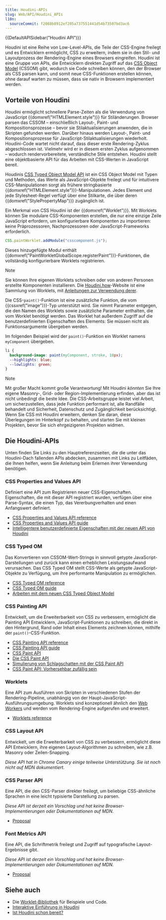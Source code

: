 ```yaml
---
title: Houdini-APIs
slug: Web/API/Houdini_APIs
l10n:
  sourceCommit: f2088b8912ef205a737551441d54b73507bd3ac6
---
```


{{DefaultAPISidebar("Houdini API")}}

Houdini ist eine Reihe von Low-Level-APIs, die Teile der CSS-Engine freilegt und es Entwicklern ermöglicht, CSS zu erweitern, indem sie in den Stil- und Layoutprozess der Rendering-Engine eines Browsers eingreifen. Houdini ist eine Gruppe von APIs, die Entwicklern direkten Zugriff auf das [CSS Object Model](/de/docs/Web/API/CSS_Object_Model) (CSSOM) gibt, wodurch sie Code schreiben können, den der Browser als CSS parsen kann, und somit neue CSS-Funktionen erstellen können, ohne darauf warten zu müssen, dass sie nativ in Browsern implementiert werden.

## Vorteile von Houdini

Houdini ermöglicht schnellere Parse-Zeiten als die Verwendung von JavaScript {{domxref("HTMLElement.style")}} für Stiländerungen. Browser parsen das CSSOM – einschließlich Layout-, Paint- und Kompositionsprozesse – bevor sie Stilaktualisierungen anwenden, die in Skripten gefunden werden. Darüber hinaus werden Layout-, Paint- und Kompositionsprozesse für JavaScript-Stilaktualisierungen wiederholt. Houdini-Code wartet nicht darauf, dass dieser erste Rendering-Zyklus abgeschlossen ist. Vielmehr wird er in diesem ersten Zyklus aufgenommen – wodurch rendervorbereitete, verständliche Stile entstehen. Houdini stellt eine objektbasierte API für das Arbeiten mit CSS-Werten in JavaScript bereit.

Houdinis [CSS Typed Object Model API](/de/docs/Web/API/CSS_Typed_OM_API) ist ein CSS Object Model mit Typen und Methoden, das Werte als JavaScript-Objekte freilegt und für intuitivere CSS-Manipulationen sorgt als frühere stringbasierte {{domxref("HTMLElement.style")}}-Manipulationen. Jedes Element und jede Stylesheet-Regel verfügt über eine Stilkarte, die über deren {{domxref("StylePropertyMap")}} zugänglich ist.

Ein Merkmal von CSS Houdini ist der {{domxref("Worklet")}}. Mit Worklets können Sie modulare CSS-Komponenten erstellen, die nur eine einzige Zeile JavaScript erfordern, um konfigurierbare Komponenten zu importieren: keine Präprozessoren, Nachprozessoren oder JavaScript-Frameworks erforderlich.

```js
CSS.paintWorklet.addModule("csscomponent.js");
```

Dieses hinzugefügte Modul enthält {{domxref("PaintWorkletGlobalScope.registerPaint")}}-Funktionen, die vollständig konfigurierbare Worklets registrieren.

> [!NOTE]
> Sie können Ihre eigenen Worklets schreiben oder von anderen Personen erstellte Komponenten installieren.
> Die [Houdini.how](https://houdini.how/)-Website ist eine Sammlung von Worklets,
> mit [Anleitungen zur Verwendung derer](https://houdini.how/usage/).

Die CSS-`paint()`-Funktion ist eine zusätzliche Funktion, die vom {{cssxref("image")}}-Typ unterstützt wird. Sie nimmt Parameter entgegen, die den Namen des Worklets sowie zusätzliche Parameter enthalten, die vom Worklet benötigt werden. Das Worklet hat außerdem Zugriff auf die benutzerdefinierten Eigenschaften des Elements: Sie müssen nicht als Funktionsargumente übergeben werden.

Im folgenden Beispiel wird der `paint()`-Funktion ein Worklet namens `myComponent` übergeben.

```css
li {
  background-image: paint(myComponent, stroke, 10px);
  --highlights: blue;
  --lowlights: green;
}
```

> [!NOTE]
> Mit großer Macht kommt große Verantwortung!
> Mit Houdini _könnten_ Sie Ihre eigene Masonry-, Grid- oder Region-Implementierung erfinden,
> aber das ist nicht unbedingt die beste Idee.
> Die CSS-Arbeitsgruppe leistet viel Arbeit, um sicherzustellen, dass jede Funktion performant ist,
> alle Randfälle behandelt und Sicherheit, Datenschutz und Zugänglichkeit berücksichtigt.
> Wenn Sie CSS mit Houdini erweitern, denken Sie daran, diese Überlegungen im Hinterkopf zu behalten,
> und starten Sie mit kleinen Projekten, bevor Sie sich ehrgeizigeren Projekten widmen.

## Die Houdini-APIs

Unten finden Sie Links zu den Hauptreferenzseiten, die die unter das Houdini-Dach fallenden APIs abdecken, zusammen mit Links zu Leitfäden, die Ihnen helfen, wenn Sie Anleitung beim Erlernen ihrer Verwendung benötigen.

### CSS Properties and Values API

Definiert eine API zum Registrieren neuer CSS-Eigenschaften. Eigenschaften, die mit dieser API registriert wurden, verfügen über eine Parse-Syntax, die einen Typ, das Vererbungverhalten und einen Anfangswert definiert.

- [CSS Properties and Values API reference](/de/docs/Web/API/CSS_Properties_and_Values_API)
- [CSS Properties and Values API guide](/de/docs/Web/API/CSS_Properties_and_Values_API/guide)
- [Intelligentere benutzerdefinierte Eigenschaften mit der neuen API von Houdini](https://web.dev/articles/css-props-and-vals)

### CSS Typed OM

Das Konvertieren von CSSOM-Wert-Strings in sinnvoll getypte JavaScript-Darstellungen und zurück kann einen erheblichen Leistungsaufwand verursachen. Das CSS Typed OM stellt CSS-Werte als getypte JavaScript-Objekte zu Verfügung, um ihre performante Manipulation zu ermöglichen.

- [CSS Typed OM reference](/de/docs/Web/API/CSS_Typed_OM_API)
- [CSS Typed OM guide](/de/docs/Web/API/CSS_Typed_OM_API/Guide)
- [Arbeiten mit dem neuen CSS Typed Object Model](https://developer.chrome.com/docs/css-ui/cssom)

### CSS Painting API

Entwickelt, um die Erweiterbarkeit von CSS zu verbessern, ermöglicht die Painting API Entwicklern, JavaScript-Funktionen zu schreiben, die direkt in den Hintergrund, Rand oder Inhalt eines Elements zeichnen können, mithilfe der `paint()`-CSS-Funktion.

- [CSS Painting API reference](/de/docs/Web/API/CSS_Painting_API)
- [CSS Painting API guide](/de/docs/Web/API/CSS_Painting_API/Guide)
- [CSS Paint API](https://developer.chrome.com/blog/paintapi/)
- [Die CSS Paint API](https://css-tricks.com/the-css-paint-api/)
- [Simulierung von Schlagschatten mit der CSS Paint API](https://css-tricks.com/simulating-drop-shadows-with-the-css-paint-api/)
- [CSS Paint API: Vorhersehbar zufällig sein](https://jakearchibald.com/2020/css-paint-predictably-random/)

### Worklets

Eine API zum Ausführen von Skripten in verschiedenen Stufen der Rendering-Pipeline, unabhängig von der Haupt-JavaScript-Ausführungsumgebung. Worklets sind konzeptionell ähnlich den [Web Workers](/de/docs/Web/API/Web_Workers_API/Using_web_workers) und werden vom Rendering-Engine aufgerufen und erweitert.

- [Worklets reference](/de/docs/Web/API/Worklet)

### CSS Layout API

Entwickelt, um die Erweiterbarkeit von CSS zu verbessern, ermöglicht diese API Entwicklern, ihre eigenen Layout-Algorithmen zu schreiben, wie z.B. Masonry oder Zeilen-Snapping.

_Diese API hat in Chrome Canary einige teilweise Unterstützung. Sie ist noch nicht auf MDN dokumentiert._

### CSS Parser API

Eine API, die den CSS-Parser direkter freilegt, um beliebige CSS-ähnliche Sprachen in eine leicht typisierte Darstellung zu parsen.

_Diese API ist derzeit ein Vorschlag und hat keine Browser-Implementierungen oder Dokumentationen auf MDN._

- [Proposal](https://github.com/WICG/css-parser-api)

### Font Metrics API

Eine API, die Schriftmetrik freilegt und Zugriff auf typografische Layout-Ergebnisse gibt.

_Diese API ist derzeit ein Vorschlag und hat keine Browser-Implementierungen oder Dokumentationen auf MDN._

- [Proposal](https://github.com/w3c/css-houdini-drafts/blob/main/font-metrics-api/README.md)

## Siehe auch

- Die [Worklet-Bibliothek](https://houdini.how/) für Beispiele und Code.
- [Interaktive Einführung in Houdini](https://houdini.glitch.me/)
- [Ist Houdini schon bereit?](https://houdini.glitch.me/)
